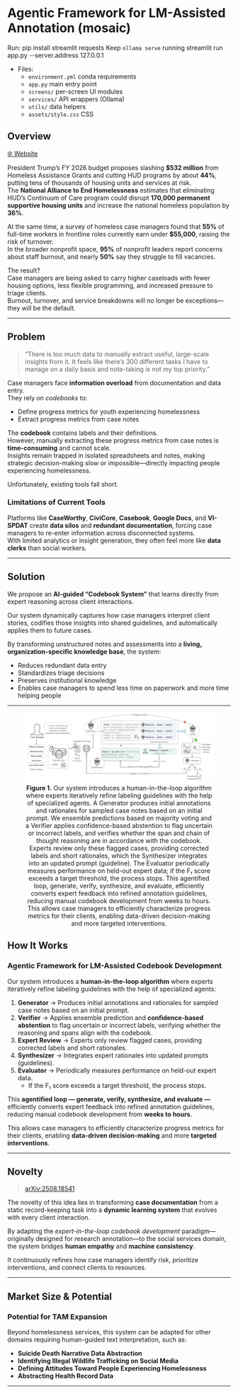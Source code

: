 # Agentic Framework for LM-Assisted Annotation (mosaic)

Run:
pip install streamlit requests
Keep `ollama serve` running 
streamlit run app.py --server.address 127.0.0.1


- Files:
  - `environment.yml` conda requirements
  - `app.py` main entry point
  - `screens/` per-screen UI modules
  - `services/` API wrappers (Ollama)
  - `utils/` data helpers
  - `assets/style.css` CSS



## Overview
[🌐 Website](https://mosaic-ai-spotlight.lovable.app/)


President Trump’s FY 2026 budget proposes slashing **$532 million** from Homeless Assistance Grants and cutting HUD programs by about **44%**, putting tens of thousands of housing units and services at risk.  
The **National Alliance to End Homelessness** estimates that eliminating HUD’s Continuum of Care program could disrupt **170,000 permanent supportive housing units** and increase the national homeless population by **36%**.

At the same time, a survey of homeless case managers found that **55%** of full-time workers in frontline roles currently earn under **$55,000**, raising the risk of turnover.  
In the broader nonprofit space, **95%** of nonprofit leaders report concerns about staff burnout, and nearly **50%** say they struggle to fill vacancies.

The result?  
Case managers are being asked to carry higher caseloads with fewer housing options, less flexible programming, and increased pressure to triage clients.  
Burnout, turnover, and service breakdowns will no longer be exceptions—they will be the default.

---

## Problem

> “There is too much data to manually extract useful, large-scale insights from it. It feels like there’s 300 different tasks I have to manage on a daily basis and note-taking is not my top priority.”

Case managers face **information overload** from documentation and data entry.  
They rely on *codebooks* to:

- Define progress metrics for youth experiencing homelessness  
- Extract progress metrics from case notes  

The **codebook** contains labels and their definitions.  
However, manually extracting these progress metrics from case notes is **time-consuming** and cannot scale.  
Insights remain trapped in isolated spreadsheets and notes, making strategic decision-making slow or impossible—directly impacting people experiencing homelessness.

Unfortunately, existing tools fall short.

### Limitations of Current Tools

Platforms like **CaseWorthy**, **CiviCore**, **Casebook**, **Google Docs**, and **VI-SPDAT** create **data silos** and **redundant documentation**, forcing case managers to re-enter information across disconnected systems.  
With limited analytics or insight generation, they often feel more like **data clerks** than social workers.

---

## Solution

We propose an **AI-guided “Codebook System”** that learns directly from expert reasoning across client interactions.

Our system dynamically captures how case managers interpret client stories, codifies those insights into shared guidelines, and automatically applies them to future cases.

By transforming unstructured notes and assessments into a **living, organization-specific knowledge base**, the system:

- Reduces redundant data entry  
- Standardizes triage decisions  
- Preserves institutional knowledge  
- Enables case managers to spend less time on paperwork and more time helping people  

---

<figure align="center">
  <img src="Hackathon.001.png" alt="Agentic Framework for LM-assisted Codebook Development" width="700"/>
  <figcaption><b>Figure 1.</b> Our system introduces a human-in-the-loop algorithm where experts iteratively refine labeling guidelines with the help of specialized agents. A Generator produces initial annotations and rationales for sampled case notes based on an initial prompt. We ensemble predictions based on majority voting and a Verifier applies confidence-based abstention to flag uncertain or incorrect labels, and verifies whether the span and chain of thought reasoning are in accordance with the codebook. Experts review only these flagged cases, providing corrected labels and short rationales, which the Synthesizer integrates into an updated prompt (guideline). The Evaluator periodically measures performance on held-out expert data; if the F₁ score exceeds a target threshold, the process stops. This agentified loop, generate, verify, synthesize, and evaluate, efficiently converts expert feedback into refined annotation guidelines, reducing manual codebook development from weeks to hours. This allows case managers to efficiently characterize progress metrics for their clients, enabling data-driven decision-making and more targeted interventions. </figcaption>
</figure>

## How It Works

### Agentic Framework for LM-Assisted Codebook Development

Our system introduces a **human-in-the-loop algorithm** where experts iteratively refine labeling guidelines with the help of specialized agents:

1. **Generator** → Produces initial annotations and rationales for sampled case notes based on an initial prompt.  
2. **Verifier** → Applies ensemble prediction and **confidence-based abstention** to flag uncertain or incorrect labels, verifying whether the reasoning and spans align with the codebook.  
3. **Expert Review** → Experts only review flagged cases, providing corrected labels and short rationales.  
4. **Synthesizer** → Integrates expert rationales into updated prompts (guidelines).  
5. **Evaluator** → Periodically measures performance on held-out expert data.  
   - If the F₁ score exceeds a target threshold, the process stops.  

This **agentified loop — generate, verify, synthesize, and evaluate —** efficiently converts expert feedback into refined annotation guidelines, reducing manual codebook development from **weeks to hours**.

This allows case managers to efficiently characterize progress metrics for their clients, enabling **data-driven decision-making** and more **targeted interventions**.

---

## Novelty

> [arXiv:2508.18541](https://arxiv.org/abs/2508.18541)

The novelty of this idea lies in transforming **case documentation** from a static record-keeping task into a **dynamic learning system** that evolves with every client interaction.

By adapting the *expert-in-the-loop codebook development* paradigm—originally designed for research annotation—to the social services domain, the system bridges **human empathy** and **machine consistency**.

It continuously refines how case managers identify risk, prioritize interventions, and connect clients to resources.

---

## Market Size & Potential

### Potential for TAM Expansion

Beyond homelessness services, this system can be adapted for other domains requiring human-guided text interpretation, such as:

- **Suicide Death Narrative Data Abstraction**  
- **Identifying Illegal Wildlife Trafficking on Social Media**  
- **Defining Attitudes Toward People Experiencing Homelessness**  
- **Abstracting Health Record Data**

---